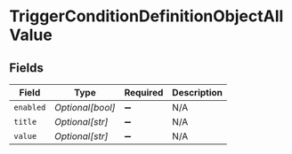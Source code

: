 # TriggerConditionDefinitionObjectAllValue


## Fields

| Field              | Type               | Required           | Description        |
| ------------------ | ------------------ | ------------------ | ------------------ |
| `enabled`          | *Optional[bool]*   | :heavy_minus_sign: | N/A                |
| `title`            | *Optional[str]*    | :heavy_minus_sign: | N/A                |
| `value`            | *Optional[str]*    | :heavy_minus_sign: | N/A                |
